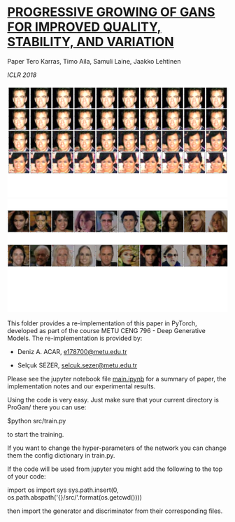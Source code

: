 # [PROGRESSIVE GROWING OF GANS FOR IMPROVED QUALITY, STABILITY, AND VARIATION](https://arxiv.org/pdf/1710.10196.pdf)


Paper Tero Karras, Timo Aila, Samuli Laine, Jaakko Lehtinen


*ICLR 2018*


![results](main/res1.png)
![results](main/res2.png)

This folder provides a re-implementation of this paper in PyTorch, developed as part of the course METU CENG 796 - Deep Generative Models. The re-implementation is provided by:

* Deniz A. ACAR, e178700@metu.edu.tr 

* Selçuk SEZER, selcuk.sezer@metu.edu.tr


Please see the jupyter notebook file [main.ipynb](main.ipynb) for a summary of paper, the implementation notes and our experimental results.

Using the code is very easy.
Just make sure that your current directory is ProGan/
there you can use:

$python src/train.py

to start the training.

If you want to change the hyper-parameters of the network you can change them the config dictionary in train.py.

If the code will be used from jupyter you might add the following to the top of your code:

import os
import sys
sys.path.insert(0, os.path.abspath('{}/src/'.format(os.getcwd())))

then import the generator and discriminator from their corresponding files.




